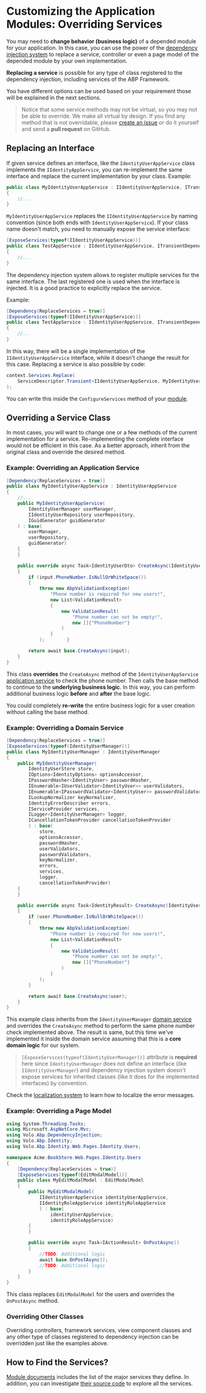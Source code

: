 # Customizing the Application Modules: Overriding Services

You may need to **change behavior (business logic)** of a depended module for your application. In this case, you can use the power of the [dependency injection system](Dependency-Injection.md) to replace a service, controller or even a page model of the depended module by your own implementation.

**Replacing a service** is possible for any type of class registered to the dependency injection, including services of the ABP Framework.

You have different options can be used based on your requirement those will be explained in the next sections.

> Notice that some service methods may not be virtual, so you may not be able to override. We make all virtual by design. If you find any method that is not overridable, please [create an issue](https://github.com/abpframework/abp/issues/new) or do it yourself and send a **pull request** on GitHub.

## Replacing an Interface

If given service defines an interface, like the `IdentityUserAppService` class implements the `IIdentityAppService`, you can re-implement the same interface and replace the current implementation by your class. Example:

````csharp
public class MyIdentityUserAppService : IIdentityUserAppService, ITransientDependency
{
    //...
}
````

`MyIdentityUserAppService` replaces the `IIdentityUserAppService` by naming convention (since both ends with `IdentityUserAppService`). If your class name doesn't match, you need to manually expose the service interface:

````csharp
[ExposeServices(typeof(IIdentityUserAppService))]
public class TestAppService : IIdentityUserAppService, ITransientDependency
{
    //...
}
````

The dependency injection system allows to register multiple services for the same interface. The last registered one is used when the interface is injected. It is a good practice to explicitly replace the service. 

Example:

````csharp
[Dependency(ReplaceServices = true)]
[ExposeServices(typeof(IIdentityUserAppService))]
public class TestAppService : IIdentityUserAppService, ITransientDependency
{
    //...
}
````

In this way, there will be a single implementation of the `IIdentityUserAppService` interface, while it doesn't change the result for this case. Replacing a service is also possible by code:

````csharp
context.Services.Replace(
    ServiceDescriptor.Transient<IIdentityUserAppService, MyIdentityUserAppService>()
);
````

You can write this inside the `ConfigureServices` method of your [module](Module-Development-Basics.md).

## Overriding a Service Class

In most cases, you will want to change one or a few methods of the current implementation for a service. Re-implementing the complete interface would not be efficient in this case. As a better approach, inherit from the original class and override the desired method.

### Example: Overriding an Application Service

````csharp
[Dependency(ReplaceServices = true)]
public class MyIdentityUserAppService : IdentityUserAppService
{
    //...
    public MyIdentityUserAppService(
        IdentityUserManager userManager,
        IIdentityUserRepository userRepository,
        IGuidGenerator guidGenerator
    ) : base(
        userManager,
        userRepository,
        guidGenerator)
    {
    }

    public override async Task<IdentityUserDto> CreateAsync(IdentityUserCreateDto input)
    {
        if (input.PhoneNumber.IsNullOrWhiteSpace())
        {
            throw new AbpValidationException(
                "Phone number is required for new users!",
                new List<ValidationResult>
                {
                    new ValidationResult(
                        "Phone number can not be empty!",
                        new []{"PhoneNumber"}
                    )
                }
            );        }

        return await base.CreateAsync(input);
    }
}
````

This class **overrides** the `CreateAsync` method of the `IdentityUserAppService` [application service](Application-Services.md) to check the phone number. Then calls the base method to continue to the **underlying business logic**. In this way, you can perform additional business logic **before** and **after** the base logic.

You could completely **re-write** the entire business logic for a user creation without calling the base method.

### Example: Overriding a Domain Service

````csharp
[Dependency(ReplaceServices = true)]
[ExposeServices(typeof(IdentityUserManager))]
public class MyIdentityUserManager : IdentityUserManager
{
    public MyIdentityUserManager(
        IdentityUserStore store, 
        IOptions<IdentityOptions> optionsAccessor, 
        IPasswordHasher<IdentityUser> passwordHasher,
        IEnumerable<IUserValidator<IdentityUser>> userValidators, 
        IEnumerable<IPasswordValidator<IdentityUser>> passwordValidators, 
        ILookupNormalizer keyNormalizer, 
        IdentityErrorDescriber errors, 
        IServiceProvider services, 
        ILogger<IdentityUserManager> logger, 
        ICancellationTokenProvider cancellationTokenProvider
        ) : base(
            store, 
            optionsAccessor, 
            passwordHasher, 
            userValidators, 
            passwordValidators, 
            keyNormalizer, 
            errors, 
            services, 
            logger, 
            cancellationTokenProvider)
    {
    }

    public override async Task<IdentityResult> CreateAsync(IdentityUser user)
    {
        if (user.PhoneNumber.IsNullOrWhiteSpace())
        {
            throw new AbpValidationException(
                "Phone number is required for new users!",
                new List<ValidationResult>
                {
                    new ValidationResult(
                        "Phone number can not be empty!",
                        new []{"PhoneNumber"}
                    )
                }
            );
        }

        return await base.CreateAsync(user);
    }
}
````

This example class inherits from the `IdentityUserManager` [domain service](Domain-Services.md) and overrides the `CreateAsync` method to perform the same phone number check implemented above. The result is same, but this time we've implemented it inside the domain service assuming that this is a **core domain logic** for our system.

> `[ExposeServices(typeof(IdentityUserManager))]`  attribute is **required** here since `IdentityUserManager` does not define an interface (like `IIdentityUserManager`) and dependency injection system doesn't expose services for inherited classes (like it does for the implemented interfaces) by convention.

Check the [localization system](Localization.md) to learn how to localize the error messages.

### Example: Overriding a Page Model

````csharp
using System.Threading.Tasks;
using Microsoft.AspNetCore.Mvc;
using Volo.Abp.DependencyInjection;
using Volo.Abp.Identity;
using Volo.Abp.Identity.Web.Pages.Identity.Users;

namespace Acme.BookStore.Web.Pages.Identity.Users
{
    [Dependency(ReplaceServices = true)]
    [ExposeServices(typeof(EditModalModel))]
    public class MyEditModalModel : EditModalModel
    {
        public MyEditModalModel(
            IIdentityUserAppService identityUserAppService, 
            IIdentityRoleAppService identityRoleAppService
            ) : base(
                identityUserAppService, 
                identityRoleAppService)
        {
        }

        public override async Task<IActionResult> OnPostAsync()
        {
            //TODO: Additional logic
            await base.OnPostAsync();
            //TODO: Additional logic
        }
    }
}
````

This class replaces `EditModalModel` for the users and overrides the `OnPostAsync` method.

### Overriding Other Classes

Overriding controllers, framework services, view component classes and any other type of classes registered to dependency injection can be overridden just like the examples above.

## How to Find the Services?

[Module documents](Modules/Index.md) includes the list of the major services they define. In addition, you can investigate [their source code](https://github.com/abpframework/abp/tree/dev/modules) to explore all the services.